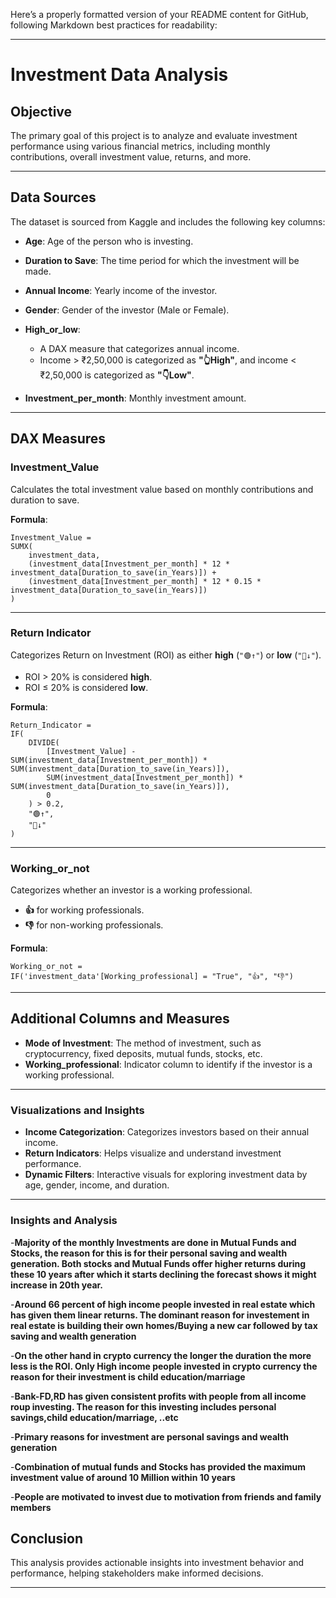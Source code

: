 Here’s a properly formatted version of your README content for GitHub, following Markdown best practices for readability:

---

# Investment Data Analysis

## Objective
The primary goal of this project is to analyze and evaluate investment performance using various financial metrics, including monthly contributions, overall investment value, returns, and more.

---

## Data Sources
The dataset is sourced from Kaggle and includes the following key columns:

- **Age**: Age of the person who is investing.
- **Duration to Save**: The time period for which the investment will be made.
- **Annual Income**: Yearly income of the investor.
- **Gender**: Gender of the investor (Male or Female).
- **High_or_low**: 
  - A DAX measure that categorizes annual income.
  - Income > ₹2,50,000 is categorized as **"👆High"**, and income < ₹2,50,000 is categorized as **"👇Low"**.
  
- **Investment_per_month**: Monthly investment amount.

---

## DAX Measures

### **Investment_Value**
Calculates the total investment value based on monthly contributions and duration to save.

**Formula**:
```DAX
Investment_Value = 
SUMX(
    investment_data, 
    (investment_data[Investment_per_month] * 12 * investment_data[Duration_to_save(in_Years)]) + 
    (investment_data[Investment_per_month] * 12 * 0.15 * investment_data[Duration_to_save(in_Years)])
)
```

---

### **Return Indicator**
Categorizes Return on Investment (ROI) as either **high** (`"🟢↑"`) or **low** (`"🔴↓"`). 
- ROI > 20% is considered **high**.
- ROI ≤ 20% is considered **low**.

**Formula**:
```DAX
Return_Indicator = 
IF(
    DIVIDE(
        [Investment_Value] - SUM(investment_data[Investment_per_month]) * SUM(investment_data[Duration_to_save(in_Years)]), 
        SUM(investment_data[Investment_per_month]) * SUM(investment_data[Duration_to_save(in_Years)]),
        0
    ) > 0.2, 
    "🟢↑", 
    "🔴↓"
)
```

---

### **Working_or_not**
Categorizes whether an investor is a working professional.

- **👍** for working professionals.
- **👎** for non-working professionals.

**Formula**:
```DAX
Working_or_not = 
IF('investment_data'[Working_professional] = "True", "👍", "👎")
```

---

## Additional Columns and Measures

- **Mode of Investment**: The method of investment, such as cryptocurrency, fixed deposits, mutual funds, stocks, etc.
- **Working_professional**: Indicator column to identify if the investor is a working professional.

---

### Visualizations and Insights
- **Income Categorization**: Categorizes investors based on their annual income.
- **Return Indicators**: Helps visualize and understand investment performance.
- **Dynamic Filters**: Interactive visuals for exploring investment data by age, gender, income, and duration.

---
### Insights and Analysis
-**Majority of the monthly Investments are done in Mutual Funds and Stocks, the reason for this is for their personal saving and wealth generation. Both stocks and Mutual Funds offer higher returns during these 10 years after which it starts declining the forecast shows it might increase in 20th year.**

-**Around 66 percent of high income people invested in real estate which has given them linear returns. The dominant reason for investement in real estate is building their own homes/Buying a new car followed by tax saving and wealth generation**

-**On the other hand in crypto currency the longer the duration the more less is the ROI. Only High income people invested in crypto currency the reason for their investment is child education/marriage**

-**Bank-FD,RD has given consistent profits with people from all income roup investing. The reason for this investing includes personal savings,child education/marriage, ..etc**

-**Primary reasons for investment are personal savings and wealth generation**

-**Combination of mutual funds and Stocks has provided the maximum investment value of around 10 Million within 10 years**

-**People are motivated to invest due to motivation from friends and family members**

## Conclusion
This analysis provides actionable insights into investment behavior and performance, helping stakeholders make informed decisions.

---

